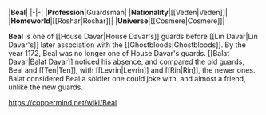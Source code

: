 |**Beal**|
|-|-|
|**Profession**|Guardsman|
|**Nationality**|[[Veden\|Veden]]|
|**Homeworld**|[[Roshar\|Roshar]]|
|**Universe**|[[Cosmere\|Cosmere]]|

**Beal** is one of [[House Davar\|House Davar's]] guards before [[Lin Davar\|Lin Davar's]] later association with the [[Ghostbloods\|Ghostbloods]].
By the year 1172, Beal was no longer one of House Davar's guards. [[Balat Davar\|Balat Davar]] noticed his absence, and compared the old guards, Beal and [[Ten\|Ten]], with [[Levrin\|Levrin]] and [[Rin\|Rin]], the newer ones. Balat considered Beal a soldier one could joke with, and almost a friend, unlike the new guards.



https://coppermind.net/wiki/Beal